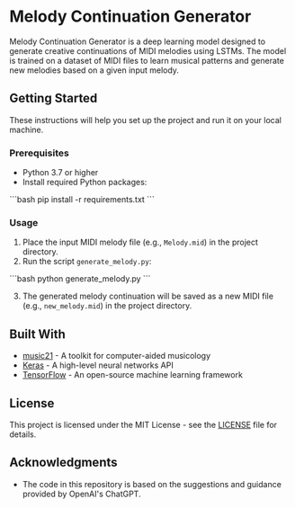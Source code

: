 # Melody Continuation Generator

Melody Continuation Generator is a deep learning model designed to generate creative continuations of MIDI melodies using LSTMs. The model is trained on a dataset of MIDI files to learn musical patterns and generate new melodies based on a given input melody.

## Getting Started

These instructions will help you set up the project and run it on your local machine.

### Prerequisites

- Python 3.7 or higher
- Install required Python packages:

\```bash
pip install -r requirements.txt
\```

### Usage

1. Place the input MIDI melody file (e.g., `Melody.mid`) in the project directory.
2. Run the script `generate_melody.py`:

\```bash
python generate_melody.py
\```

3. The generated melody continuation will be saved as a new MIDI file (e.g., `new_melody.mid`) in the project directory.

## Built With

- [music21](http://web.mit.edu/music21/) - A toolkit for computer-aided musicology
- [Keras](https://keras.io/) - A high-level neural networks API
- [TensorFlow](https://www.tensorflow.org/) - An open-source machine learning framework

## License

This project is licensed under the MIT License - see the [LICENSE](LICENSE) file for details.

## Acknowledgments

- The code in this repository is based on the suggestions and guidance provided by OpenAI's ChatGPT.
